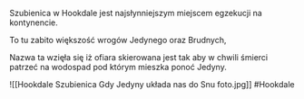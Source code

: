 Szubienica w Hookdale jest najsłynniejszym miejscem egzekucji na kontynencie.

To tu zabito większość wrogów Jedynego oraz Brudnych,

Nazwa ta wzięła się iż ofiara skierowana jest tak aby w chwili śmierci patrzeć na wodospad pod którym mieszka ponoć Jedyny.

![[Hookdale Szubienica Gdy Jedyny układa nas do Snu foto.jpg]]
#Hookdale 